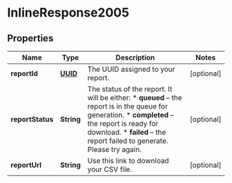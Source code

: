 # InlineResponse2005

## Properties
Name | Type | Description | Notes
------------ | ------------- | ------------- | -------------
**reportId** | [**UUID**](UUID.md) | The UUID assigned to your report.  |  [optional]
**reportStatus** | **String** | The status of the report. It will be either:        * **queued** – the report is in the queue for generation.        * **completed** – the report is ready for download.        * **failed** – the report failed to generate. Please try again.  |  [optional]
**reportUrl** | **String** | Use this link to download your CSV file. |  [optional]
